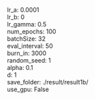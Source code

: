lr_a: 0.0001  
lr_b: 0  
lr_gamma: 0.5  
num_epochs: 100  
batchSize: 32  
eval_interval: 50  
burn_in: 3000  
random_seed: 1  
alpha: 0.1  
d: 1  
save_folder: ./result/result1b/  
use_gpu: False  
